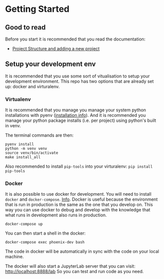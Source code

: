 # Getting Started

## Good to read
Before you start it is recommended that you read the documentation:
- [Project Structure and adding a new project](/docs/project-structure.md)

## Setup your development env
It is recommended that you use some sort of vitualisation to setup your development environment.
This repo has two options that are already set up: docker and virturalenv.

### Virtualenv
It is recommended that you manage you manage your system python installations with pyenv ([installation info](https://github.com/pyenv/pyenv#installation)).
And it is recommended you manage your python package installs (i.e. per project) using python's built in venv.

The terminal commands are then:
```
pyenv install
python -m venv venv
source venv/bin/activate
make install_all
```
Also recommended to install `pip-tools` into your virturalenv: `pip install pip-tools`

### Docker
It is also possible to use docker for development. You will need to install `docker` and `docker-compose`. [Info](https://docs.docker.com/compose/install/).
Docker is useful because the environment that is run in production is the same as the one that you develop on.
This way you can use docker to debug and develop with the knowledge that what runs in development also runs in production.
```
docker-compose up
```

You can then start a shell in the docker:
```
docker-compose exec phoenix-dev bash
```
The code in docker will be automatically in sync with the code on your local machine.

The docker will also start a JupyterLab server that you can visit: [http://localhost:8888/lab](http://localhost:8888/lab)
So you can test and run code as you need.
